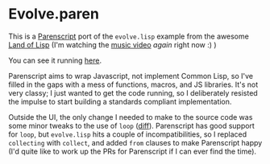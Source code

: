 # Evolve.paren

This is a [Parenscript](https://common-lisp.net/project/parenscript/) port of the `evolve.lisp` example from the awesome [Land of Lisp](http://landoflisp.com/) (I'm watching the [music video](https://www.youtube.com/watch?v=HM1Zb3xmvMc) _again_ right now :) )

You can see it running [here](https://debhal.github.io/evolve.paren/).

Parenscript aims to wrap Javascript, not implement Common Lisp, so I've filled in the gaps with a mess of functions, macros, and JS libraries. It's not very classy; I just wanted to get the code running, so I deliberately resisted the impulse to start building a standards compliant implementation.

Outside the UI, the only change I needed to make to the source code was some minor tweaks to the use of `loop` ([diff](https://github.com/deBhal/evolve.paren/commit/29dbc2314bab876634ef16d6872e6d3b7d19fd20)). Parenscript has good support for `loop`, but `evolve.lisp` hits a couple of incompatibilities, so I replaced `collecting` with `collect`, and added `from` clauses to make Parenscript happy (I'd quite like to work up the PRs for Parenscript if I can ever find the time).

